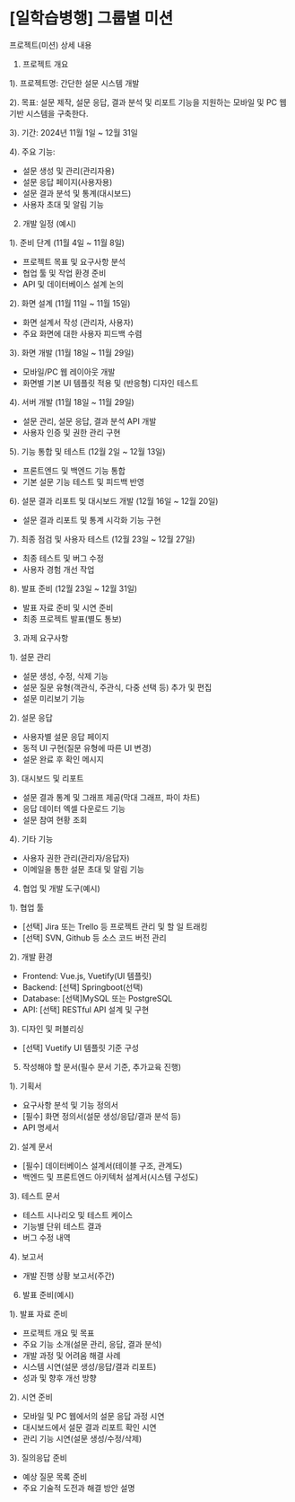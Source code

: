 # [일학습병행] 그룹별 미션
프로젝트(미션) 상세 내용

1. 프로젝트 개요

1). 프로젝트명: 간단한 설문 시스템 개발
 

2). 목표: 설문 제작, 설문 응답, 결과 분석 및 리포트 기능을 지원하는 모바일 및 PC 웹 기반 시스템을 구축한다.

 

3). 기간: 2024년 11월 1일 ~ 12월 31일

 

4). 주요 기능:

* 설문 생성 및 관리(관리자용)
* 설문 응답 페이지(사용자용)
* 설문 결과 분석 및 통계(대시보드)
* 사용자 초대 및 알림 기능
 

2. 개발 일정 (예시)

 

1). 준비 단계 (11월 4일 ~ 11월 8일)

* 프로젝트 목표 및 요구사항 분석
* 협업 툴 및 작업 환경 준비
* API 및 데이터베이스 설계 논의
 

2). 화면 설계 (11월 11일 ~ 11월 15일)

* 화면 설계서 작성 (관리자, 사용자)
* 주요 화면에 대한 사용자 피드백 수렴
 

3). 화면 개발 (11월 18일 ~ 11월 29일)

* 모바일/PC 웹 레이아웃 개발
* 화면별 기본 UI 템플릿 적용 및 (반응형) 디자인 테스트
 

4). 서버 개발 (11월 18일 ~ 11월 29일)

* 설문 관리, 설문 응답, 결과 분석 API 개발
* 사용자 인증 및 권한 관리 구현
 

5). 기능 통합 및 테스트 (12월 2일 ~ 12월 13일)

* 프론트엔드 및 백엔드 기능 통합
* 기본 설문 기능 테스트 및 피드백 반영
 

6). 설문 결과 리포트 및 대시보드 개발 (12월 16일 ~ 12월 20일)

* 설문 결과 리포트 및 통계 시각화 기능 구현
 

7). 최종 점검 및 사용자 테스트 (12월 23일 ~ 12월 27일)

* 최종 테스트 및 버그 수정
* 사용자 경험 개선 작업
 

8). 발표 준비 (12월 23일 ~ 12월 31일)

* 발표 자료 준비 및 시연 준비
* 최종 프로젝트 발표(별도 통보)
 

3. 과제 요구사항

 

1). 설문 관리

* 설문 생성, 수정, 삭제 기능
* 설문 질문 유형(객관식, 주관식, 다중 선택 등) 추가 및 편집
* 설문 미리보기 기능
 

2). 설문 응답
* 사용자별 설문 응답 페이지
* 동적 UI 구현(질문 유형에 따른 UI 변경)
* 설문 완료 후 확인 메시지
 

3). 대시보드 및 리포트
* 설문 결과 통계 및 그래프 제공(막대 그래프, 파이 차트)
* 응답 데이터 엑셀 다운로드 기능
* 설문 참여 현황 조회
 

4). 기타 기능

* 사용자 권한 관리(관리자/응답자)
* 이메일을 통한 설문 초대 및 알림 기능
 

4. 협업 및 개발 도구(예시)

 

1). 협업 툴

* [선택] Jira 또는 Trello 등 프로젝트 관리 및 할 일 트래킹
* [선택] SVN, Github 등 소스 코드 버전 관리
 

2). 개발 환경

* Frontend: Vue.js, Vuetify(UI 템플릿)
* Backend: [선택] Springboot(선택)
* Database: [선택]MySQL 또는 PostgreSQL
* API: [선택] RESTful API 설계 및 구현
 

3). 디자인 및 퍼블리싱

* [선택] Vuetify UI 템플릿 기준 구성
 
5. 작성해야 할 문서(필수 문서 기준, 추가교육 진행)

 

1). 기획서

* 요구사항 분석 및 기능 정의서
* [필수] 화면 정의서(설문 생성/응답/결과 분석 등)
* API 명세서
 

2). 설계 문서

* [필수] 데이터베이스 설계서(테이블 구조, 관계도)
* 백엔드 및 프론트엔드 아키텍처 설계서(시스템 구성도)
 

3). 테스트 문서

* 테스트 시나리오 및 테스트 케이스
* 기능별 단위 테스트 결과
* 버그 수정 내역
 

4). 보고서

* 개발 진행 상황 보고서(주간)
 

6. 발표 준비(예시)

 

1). 발표 자료 준비

* 프로젝트 개요 및 목표
* 주요 기능 소개(설문 관리, 응답, 결과 분석)
* 개발 과정 및 어려움 해결 사례
* 시스템 시연(설문 생성/응답/결과 리포트)
* 성과 및 향후 개선 방향
 

2). 시연 준비

* 모바일 및 PC 웹에서의 설문 응답 과정 시연
* 대시보드에서 설문 결과 리포트 확인 시연
* 관리 기능 시연(설문 생성/수정/삭제)
 

3). 질의응답 준비

* 예상 질문 목록 준비
* 주요 기술적 도전과 해결 방안 설명
